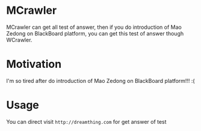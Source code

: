 # MCrawler
MCrawler can get all test of answer, then if you do introduction of Mao Zedong on BlackBoard platform, you can get this test of answer though WCrawler.

# Motivation
I'm so tired after do introduction of Mao Zedong on BlackBoard platform!!! :(

# Usage
You can direct visit `http://dreamthing.com` for get answer of test

